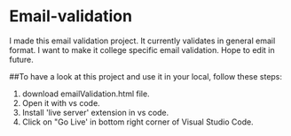 # Email-validation
I made this email validation project.
It currently validates in general email format. I want to make it college specific email validation. Hope to edit in future.

##To have a look at this project and use it in your local, follow these steps:
1. download emailValidation.html file.
2. Open it with vs code.
3. Install 'live server' extension in vs code.
4. Click on "Go Live' in bottom right corner of Visual Studio Code.

